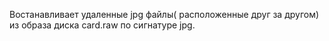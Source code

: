 Востанавливает удаленные jpg файлы( расположенные друг за другом) из образа диска card.raw по сигнатуре jpg.
